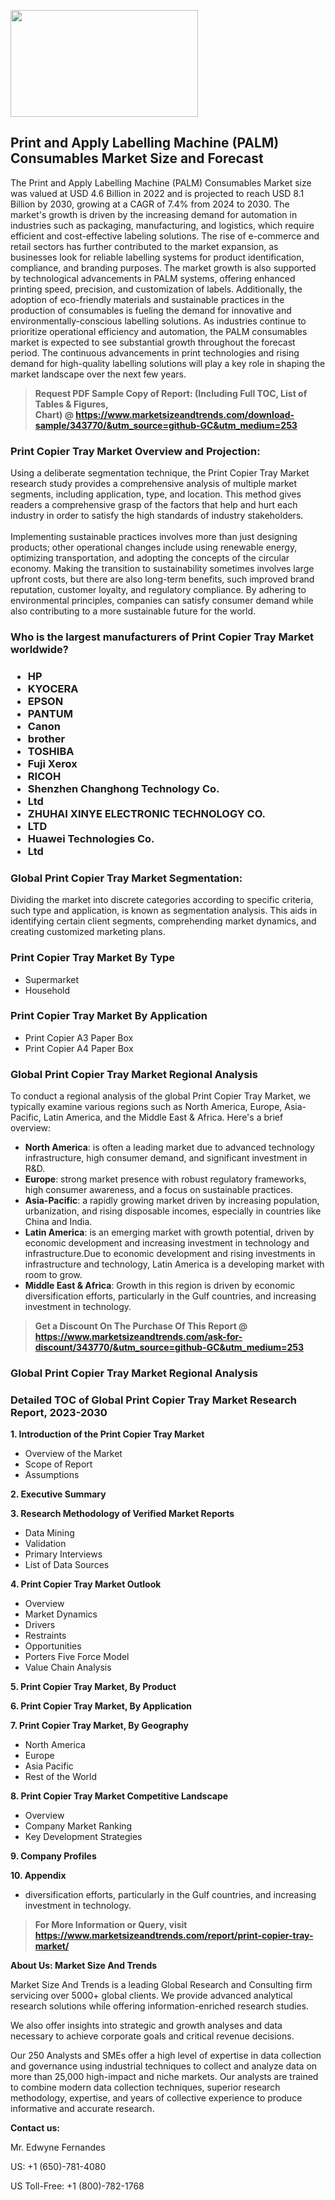 <p><img class="alignnone size-medium wp-image-20088" src="https://ffe5etoiles.com/wp-content/uploads/2024/12/MST1-300x171.png" alt="" width="300" height="171" /></p><h2>Print and Apply Labelling Machine (PALM) Consumables Market Size and Forecast</h2><p>The Print and Apply Labelling Machine (PALM) Consumables Market size was valued at USD 4.6 Billion in 2022 and is projected to reach USD 8.1 Billion by 2030, growing at a CAGR of 7.4% from 2024 to 2030. The market's growth is driven by the increasing demand for automation in industries such as packaging, manufacturing, and logistics, which require efficient and cost-effective labeling solutions. The rise of e-commerce and retail sectors has further contributed to the market expansion, as businesses look for reliable labelling systems for product identification, compliance, and branding purposes. The market growth is also supported by technological advancements in PALM systems, offering enhanced printing speed, precision, and customization of labels. Additionally, the adoption of eco-friendly materials and sustainable practices in the production of consumables is fueling the demand for innovative and environmentally-conscious labelling solutions. As industries continue to prioritize operational efficiency and automation, the PALM consumables market is expected to see substantial growth throughout the forecast period. The continuous advancements in print technologies and rising demand for high-quality labelling solutions will play a key role in shaping the market landscape over the next few years.</p><blockquote id="" class=""><strong>Request PDF Sample Copy of Report: (Including Full TOC, List of Tables &amp; Figures, Chart)&nbsp;@&nbsp;<strong><a href="https://www.marketsizeandtrends.com/download-sample/343770/&utm_source=github-GC&utm_medium=253" target="_blank">https://www.marketsizeandtrends.com/download-sample/343770/&utm_source=github-GC&utm_medium=253</a></strong></strong></blockquote><h3 id="" class="">Print Copier Tray Market&nbsp;Overview and Projection:</h3><p id="" class="">Using a deliberate segmentation technique, the Print Copier Tray Market research study provides a comprehensive analysis of multiple market segments, including application, type, and location. This method gives readers a comprehensive grasp of the factors that help and hurt each industry in order to satisfy the high standards of industry stakeholders. <br /> <br />Implementing sustainable practices involves more than just designing products; other operational changes include using renewable energy, optimizing transportation, and adopting the concepts of the circular economy. Making the transition to sustainability sometimes involves large upfront costs, but there are also long-term benefits, such improved brand reputation, customer loyalty, and regulatory compliance. By adhering to environmental principles, companies can satisfy consumer demand while also contributing to a more sustainable future for the world.</p><h3 id="" class="">Who is the largest manufacturers of&nbsp;Print Copier Tray Market worldwide?</h3><h3 class=""><p><ul><li>HP </li><li> KYOCERA </li><li> EPSON </li><li> PANTUM </li><li> Canon </li><li> brother </li><li> TOSHIBA </li><li> Fuji Xerox </li><li> RICOH </li><li> Shenzhen Changhong Technology Co. </li><li> Ltd </li><li> ZHUHAI XINYE ELECTRONIC TECHNOLOGY CO. </li><li> LTD </li><li> Huawei Technologies Co. </li><li> Ltd</li></ul></p></h3><h3 id="" class="">Global&nbsp;Print Copier Tray Market Segmentation:</h3><p id="" class="">Dividing the market into discrete categories according to specific criteria, such type and application, is known as segmentation analysis. This aids in identifying certain client segments, comprehending market dynamics, and creating customized marketing plans.</p><h3 id="" class="">Print Copier Tray Market&nbsp;By Type</h3><p><p><ul><li>Supermarket</li><li> Household</p></li></ul></p></p><h3 id="" class="">Print Copier Tray Market&nbsp;By Application</h3><p class=""><p><ul><li>Print Copier A3 Paper Box</li><li> Print Copier A4 Paper Box</li></ul></p></p><h3 id="" class="">Global Print Copier Tray Market Regional Analysis</h3><p id="" class="">To conduct a regional analysis of the global Print Copier Tray Market, we typically examine various regions such as North America, Europe, Asia-Pacific, Latin America, and the Middle East &amp; Africa. Here's a brief overview:</p><ul><li><strong>North America</strong>: is often a leading market due to advanced technology infrastructure, high consumer demand, and significant investment in R&amp;D.</li><li><strong>Europe</strong>: strong market presence with robust regulatory frameworks, high consumer awareness, and a focus on sustainable practices.</li><li><strong>Asia-Pacific</strong>: a rapidly growing market driven by increasing population, urbanization, and rising disposable incomes, especially in countries like China and India.</li><li><strong>Latin America</strong>: is an emerging market with growth potential, driven by economic development and increasing investment in technology and infrastructure.Due to economic development and rising investments in infrastructure and technology, Latin America is a developing market with room to grow.</li><li><strong>Middle East &amp; Africa</strong>: Growth in this region is driven by economic diversification efforts, particularly in the Gulf countries, and increasing investment in technology.</li></ul><blockquote id="" class=""><strong>Get a Discount On The Purchase Of This Report @ <strong><a href="https://www.marketsizeandtrends.com/ask-for-discount/343770/&utm_source=github-GC&utm_medium=253" target="_blank">https://www.marketsizeandtrends.com/ask-for-discount/343770/&utm_source=github-GC&utm_medium=253</a></strong></strong></blockquote><h3 id="" class="">Global Print Copier Tray Market Regional Analysis</h3><h3 id="" class="">Detailed TOC of Global Print Copier Tray Market Research Report, 2023-2030</h3><p id="" class=""><strong>1. Introduction of the Print Copier Tray Market</strong></p><ul><li>Overview of the Market</li><li>Scope of Report</li><li>Assumptions</li></ul><p id="" class=""><strong>2. Executive Summary</strong></p><p id="" class=""><strong>3. Research Methodology of Verified Market Reports</strong></p><ul><li>Data Mining</li><li>Validation</li><li>Primary Interviews</li><li>List of Data Sources</li></ul><p id="" class=""><strong>4. Print Copier Tray Market Outlook</strong></p><ul><li>Overview</li><li>Market Dynamics</li><li>Drivers</li><li>Restraints</li><li>Opportunities</li><li>Porters Five Force Model</li><li>Value Chain Analysis</li></ul><p id="" class=""><strong>5. Print Copier Tray Market, By Product</strong></p><p id="" class=""><strong>6. Print Copier Tray Market, By Application</strong></p><p id="" class=""><strong>7. Print Copier Tray Market, By Geography</strong></p><ul><li>North America</li><li>Europe</li><li>Asia Pacific</li><li>Rest of the World</li></ul><p id="" class=""><strong>8. Print Copier Tray Market Competitive Landscape</strong></p><ul><li>Overview</li><li>Company Market Ranking</li><li>Key Development Strategies</li></ul><p id="" class=""><strong>9. Company Profiles</strong></p><p id="" class=""><strong>10. Appendix</strong></p><ul><li>diversification efforts, particularly in the Gulf countries, and increasing investment in technology.</li></ul><blockquote id="" class=""><strong>For More Information or Query, visit <strong><strong><a href="https://www.marketsizeandtrends.com/report/print-copier-tray-market/" target="_blank">https://www.marketsizeandtrends.com/report/print-copier-tray-market/</a></strong></strong></strong></blockquote><p id="" class=""><strong>About Us: Market Size And Trends</strong></p><p id="" class="">Market Size And Trends is a leading Global Research and Consulting firm servicing over 5000+ global clients. We provide advanced analytical research solutions while offering information-enriched research studies.</p><p id="" class="">We also offer insights into strategic and growth analyses and data necessary to achieve corporate goals and critical revenue decisions.</p><p id="" class="">Our 250 Analysts and SMEs offer a high level of expertise in data collection and governance using industrial techniques to collect and analyze data on more than 25,000 high-impact and niche markets. Our analysts are trained to combine modern data collection techniques, superior research methodology, expertise, and years of collective experience to produce informative and accurate research.</p><p id="" class=""><strong>Contact us:</strong></p><p id="" class="">Mr. Edwyne Fernandes</p><p id="" class="">US: +1 (650)-781-4080</p><p id="" class="">US Toll-Free: +1 (800)-782-1768</p>
